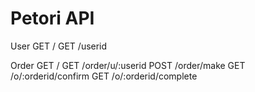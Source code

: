 <h1>Petori API</h1>

User
GET /
GET /userid

Order
GET /
GET /order/u/:userid
POST /order/make
GET /o/:orderid/confirm
GET /o/:orderid/complete
 
